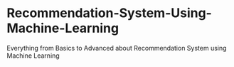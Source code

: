 # Recommendation-System-Using-Machine-Learning
Everything from Basics to Advanced about Recommendation System using Machine Learning

